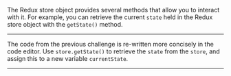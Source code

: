 <div class="challenge-instructions redux"><div><section id="description">
<p>The Redux store object provides several methods that allow you to interact with it. For example, you can retrieve the current <code>state</code> held in the Redux store object with the <code>getState()</code> method.</p>
</section></div><hr/><div><section id="instructions">
<p>The code from the previous challenge is re-written more concisely in the code editor. Use <code>store.getState()</code> to retrieve the <code>state</code> from the <code>store</code>, and assign this to a new variable <code>currentState</code>.</p>
</section></div><hr/></div>
